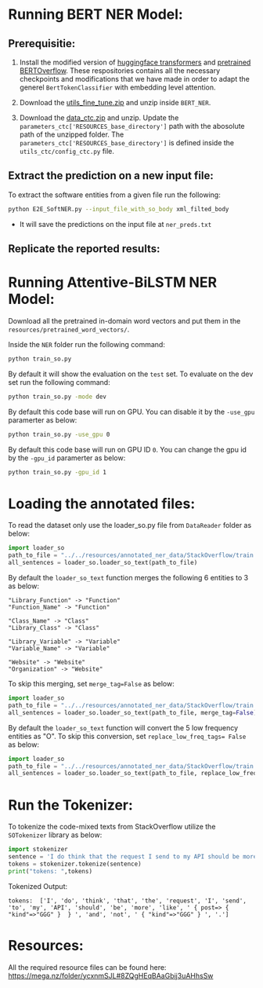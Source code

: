 # Running BERT NER Model:

## Prerequisitie:
1. Install the modified version of [huggingface transformers](https://github.com/jeniyat/Attentive_Transformer_NER) and [pretrained BERTOverflow](https://github.com/lanwuwei/BERTOverflow). These respositories contains all the necessary checkpoints and modifications that we have made in order to adapt the generel `BertTokenClassifier` with embedding level attention.

2. Download the [utils_fine_tune.zip](https://mega.nz/file/bRp3lTBY#lHamCVxeVr6wfsdjFpgqimvWZ5vJoeRyoaU40-7pl5c) and unzip inside `BERT_NER`.

3. Download the [data_ctc.zip](https://mega.nz/file/DVYUkATS#DqDKlYPT2zfXSaAy5oTvolNrBLJzS5bRV5m_m3qUreU) and unzip. Update the `parameters_ctc['RESOURCES_base_directory']` path with the abosolute path of the unzipped folder. The `parameters_ctc['RESOURCES_base_directory']` is defined inside the `utils_ctc/config_ctc.py` file.


## Extract the prediction on a new input file:

To extract the software entities from a given file run the following:

```bash
python E2E_SoftNER.py --input_file_with_so_body xml_filted_body
```

- It will save the predictions on the input file at `ner_preds.txt`


## Replicate the reported results:



# Running Attentive-BiLSTM NER Model:

Download all the pretrained in-domain word vectors and put them in the `resources/pretrained_word_vectors/`.

Inside the `NER` folder run the following command:

```bash
python train_so.py 
```


By default it will show the evaluation on the `test` set. To evaluate on the dev set run the following command:

```bash
python train_so.py -mode dev
```

By default this code base will run on GPU. You can disable it by the `-use_gpu` paramerter as below:

```bash
python train_so.py -use_gpu 0
```

By default this code base will run on GPU ID `0`. You can change the gpu id by the `-gpu_id` paramerter as below:

```bash
python train_so.py -gpu_id 1
```


# Loading the annotated files:

To read the dataset only use the loader_so.py file from `DataReader` folder as below:


```python
import loader_so
path_to_file = "../../resources/annotated_ner_data/StackOverflow/train.txt"
all_sentences = loader_so.loader_so_text(path_to_file)
```

By default the `loader_so_text` function merges the following 6 entities to 3 as below: 

```
"Library_Function" -> "Function"
"Function_Name" -> "Function"

"Class_Name" -> "Class"
"Library_Class" -> "Class"

"Library_Variable" -> "Variable"
"Variable_Name" -> "Variable"

"Website" -> "Website"
"Organization" -> "Website"
```

To skip this merging, set `merge_tag=False` as below:

```python
import loader_so
path_to_file = "../../resources/annotated_ner_data/StackOverflow/train.txt"
all_sentences = loader_so.loader_so_text(path_to_file, merge_tag=False)
```


By default the `loader_so_text` function will convert the 5 low frequency entities as "O". To skip this conversion, set `replace_low_freq_tags= False` as below:



```python
import loader_so
path_to_file = "../../resources/annotated_ner_data/StackOverflow/train.txt"
all_sentences = loader_so.loader_so_text(path_to_file, replace_low_freq_tags=False)
```

# Run the Tokenizer:

To tokenize the code-mixed texts from StackOverflow utilize the `SOTokenizer` library as below:

```python
import stokenizer
sentence = 'I do think that the request I send to my API should be more like {post=>{"kind"=>"GGG"}} and not {"kind"=>"GGG"}.'
tokens = stokenizer.tokenize(sentence)
print("tokens: ",tokens)
```
Tokenized Output:

```
tokens:  ['I', 'do', 'think', 'that', 'the', 'request', 'I', 'send', 'to', 'my', 'API', 'should', 'be', 'more', 'like', ' { post=> { "kind"=>"GGG" }  } ', 'and', 'not', ' { "kind"=>"GGG" } ', '.']
```
# Resources:

All the required resource files can be found here: https://mega.nz/folder/ycxnmSJL#8ZQgHEqBAaGbij3uAHhsSw
